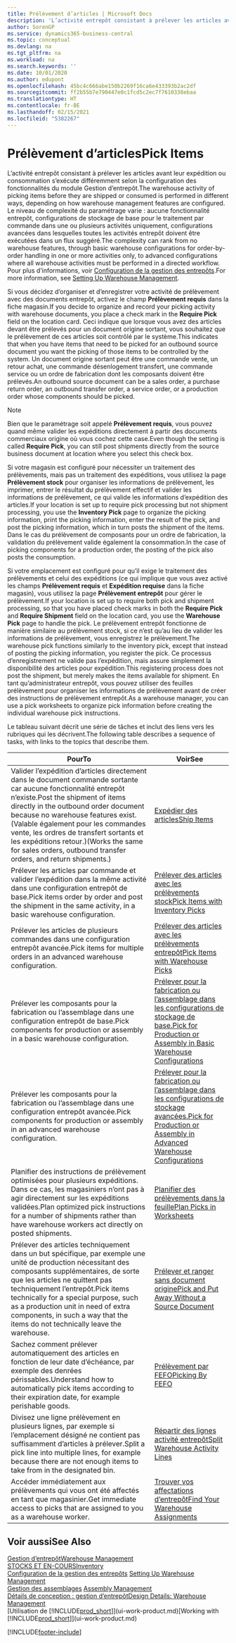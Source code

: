 ```yaml
---
title: Prélèvement d’articles | Microsoft Docs
description: 'L’activité entrepôt consistant à prélever les articles avant leur expédition ou consommation s’exécute différemment selon la configuration des fonctionnalités du module Gestion d’entrepôt. Le niveau de complexité du paramétrage varie : aucune fonctionnalité entrepôt, configurations de stockage de base pour le traitement par commande dans une ou plusieurs activités uniquement, configurations avancées dans lesquelles toutes les activités entrepôt doivent être exécutées dans un flux suggéré.'
author: SorenGP
ms.service: dynamics365-business-central
ms.topic: conceptual
ms.devlang: na
ms.tgt_pltfrm: na
ms.workload: na
ms.search.keywords: ''
ms.date: 10/01/2020
ms.author: edupont
ms.openlocfilehash: 45bc4c666abe150b2269f16ca6e433393b2ac2df
ms.sourcegitcommit: ff2b55b7e790447e0c1fcd5c2ec7f7610338ebaa
ms.translationtype: HT
ms.contentlocale: fr-BE
ms.lasthandoff: 02/15/2021
ms.locfileid: "5382267"
---
```

# <a name="pick-items"></a><span data-ttu-id="c5028-104">Prélèvement d’articles</span><span class="sxs-lookup"><span data-stu-id="c5028-104">Pick Items</span></span>

<span data-ttu-id="c5028-105">L’activité entrepôt consistant à prélever les articles avant leur expédition ou consommation s’exécute différemment selon la configuration des fonctionnalités du module Gestion d’entrepôt.</span><span class="sxs-lookup"><span data-stu-id="c5028-105">The warehouse activity of picking items before they are shipped or consumed is performed in different ways, depending on how warehouse management features are configured.</span></span> <span data-ttu-id="c5028-106">Le niveau de complexité du paramétrage varie : aucune fonctionnalité entrepôt, configurations de stockage de base pour le traitement par commande dans une ou plusieurs activités uniquement, configurations avancées dans lesquelles toutes les activités entrepôt doivent être exécutées dans un flux suggéré.</span><span class="sxs-lookup"><span data-stu-id="c5028-106">The complexity can rank from no warehouse features, through basic warehouse configurations for order-by-order handling in one or more activities only, to advanced configurations where all warehouse activities must be performed in a directed workflow.</span></span> <span data-ttu-id="c5028-107">Pour plus d’informations, voir [Configuration de la gestion des entrepôts](warehouse-setup-warehouse.md).</span><span class="sxs-lookup"><span data-stu-id="c5028-107">For more information, see [Setting Up Warehouse Management](warehouse-setup-warehouse.md).</span></span>

<span data-ttu-id="c5028-108">Si vous décidez d’organiser et d’enregistrer votre activité de prélèvement avec des documents entrepôt, activez le champ **Prélèvement requis** dans la fiche magasin.</span><span class="sxs-lookup"><span data-stu-id="c5028-108">If you decide to organize and record your picking activity with warehouse documents, you place a check mark in the **Require Pick** field on the location card.</span></span> <span data-ttu-id="c5028-109">Ceci indique que lorsque vous avez des articles devant être prélevés pour un document origine sortant, vous souhaitez que le prélèvement de ces articles soit contrôlé par le système.</span><span class="sxs-lookup"><span data-stu-id="c5028-109">This indicates that when you have items that need to be picked for an outbound source document you want the picking of those items to be controlled by the system.</span></span> <span data-ttu-id="c5028-110">Un document origine sortant peut être une commande vente, un retour achat, une commande désenlogement transfert, une commande service ou un ordre de fabrication dont les composants doivent être prélevés.</span><span class="sxs-lookup"><span data-stu-id="c5028-110">An outbound source document can be a sales order, a purchase return order, an outbound transfer order, a service order, or a production order whose components should be picked.</span></span>

> [!NOTE]
> <span data-ttu-id="c5028-111">Bien que le paramétrage soit appelé **Prélèvement requis**, vous pouvez quand même valider les expéditions directement à partir des documents commerciaux origine où vous cochez cette case.</span><span class="sxs-lookup"><span data-stu-id="c5028-111">Even though the setting is called **Require Pick**, you can still post shipments directly from the source business document at location where you select this check box.</span></span>

<span data-ttu-id="c5028-112">Si votre magasin est configuré pour nécessiter un traitement des prélèvements, mais pas un traitement des expéditions, vous utilisez la page **Prélèvement stock** pour organiser les informations de prélèvement, les imprimer, entrer le résultat du prélèvement effectif et valider les informations de prélèvement, ce qui valide les informations d’expédition des articles.</span><span class="sxs-lookup"><span data-stu-id="c5028-112">If your location is set up to require pick processing but not shipment processing, you use the **Inventory Pick** page to organize the picking information, print the picking information, enter the result of the pick, and post the picking information, which in turn posts the shipment of the items.</span></span> <span data-ttu-id="c5028-113">Dans le cas du prélèvement de composants pour un ordre de fabrication, la validation du prélèvement valide également la consommation.</span><span class="sxs-lookup"><span data-stu-id="c5028-113">In the case of picking components for a production order, the posting of the pick also posts the consumption.</span></span>

<span data-ttu-id="c5028-114">Si votre emplacement est configuré pour qu’il exige le traitement des prélèvements et celui des expéditions (ce qui implique que vous avez activé les champs **Prélèvement requis** et **Expédition requise** dans la fiche magasin), vous utilisez la page **Prélèvement entrepôt** pour gérer le prélèvement.</span><span class="sxs-lookup"><span data-stu-id="c5028-114">If your location is set up to require both pick and shipment processing, so that you have placed check marks in both the **Require Pick** and **Require Shipment** field on the location card, you use the **Warehouse Pick** page to handle the pick.</span></span> <span data-ttu-id="c5028-115">Le prélèvement entrepôt fonctionne de manière similaire au prélèvement stock, si ce n’est qu’au lieu de valider les informations de prélèvement, vous enregistrez le prélèvement.</span><span class="sxs-lookup"><span data-stu-id="c5028-115">The warehouse pick functions similarly to the inventory pick, except that instead of posting the picking information, you register the pick.</span></span> <span data-ttu-id="c5028-116">Ce processus d’enregistrement ne valide pas l’expédition, mais assure simplement la disponibilité des articles pour expédition.</span><span class="sxs-lookup"><span data-stu-id="c5028-116">This registering process does not post the shipment, but merely makes the items available for shipment.</span></span> <span data-ttu-id="c5028-117">En tant qu’administrateur entrepôt, vous pouvez utiliser des feuilles prélèvement pour organiser les informations de prélèvement avant de créer des instructions de prélèvement entrepôt.</span><span class="sxs-lookup"><span data-stu-id="c5028-117">As a warehouse manager, you can use a pick worksheets to organize pick information before creating the individual warehouse pick instructions.</span></span>

<span data-ttu-id="c5028-118">Le tableau suivant décrit une série de tâches et inclut des liens vers les rubriques qui les décrivent.</span><span class="sxs-lookup"><span data-stu-id="c5028-118">The following table describes a sequence of tasks, with links to the topics that describe them.</span></span>   

|<span data-ttu-id="c5028-119">**Pour**</span><span class="sxs-lookup"><span data-stu-id="c5028-119">**To**</span></span>|<span data-ttu-id="c5028-120">**Voir**</span><span class="sxs-lookup"><span data-stu-id="c5028-120">**See**</span></span>|
|------------|-------------|  
|<span data-ttu-id="c5028-121">Valider l’expédition d’articles directement dans le document commande sortante car aucune fonctionnalité entrepôt n’existe.</span><span class="sxs-lookup"><span data-stu-id="c5028-121">Post the shipment of items directly in the outbound order document because no warehouse features exist.</span></span> <span data-ttu-id="c5028-122">(Valable également pour les commandes vente, les ordres de transfert sortants et les expéditions retour.)</span><span class="sxs-lookup"><span data-stu-id="c5028-122">(Works the same for sales orders, outbound transfer orders, and return shipments.)</span></span>|[<span data-ttu-id="c5028-123">Expédier des articles</span><span class="sxs-lookup"><span data-stu-id="c5028-123">Ship Items</span></span>](warehouse-how-ship-items.md)|  
|<span data-ttu-id="c5028-124">Prélever les articles par commande et valider l’expédition dans la même activité dans une configuration entrepôt de base.</span><span class="sxs-lookup"><span data-stu-id="c5028-124">Pick items order by order and post the shipment in the same activity, in a basic warehouse configuration.</span></span>|[<span data-ttu-id="c5028-125">Prélever des articles avec les prélèvements stock</span><span class="sxs-lookup"><span data-stu-id="c5028-125">Pick Items with Inventory Picks</span></span>](warehouse-how-to-pick-items-with-inventory-picks.md)|
|<span data-ttu-id="c5028-126">Prélever les articles de plusieurs commandes dans une configuration entrepôt avancée.</span><span class="sxs-lookup"><span data-stu-id="c5028-126">Pick items for multiple orders in an advanced warehouse configuration.</span></span>|[<span data-ttu-id="c5028-127">Prélever des articles avec les prélèvements entrepôt</span><span class="sxs-lookup"><span data-stu-id="c5028-127">Pick Items with Warehouse Picks</span></span>](warehouse-how-to-pick-items-for-warehouse-shipment.md)|  
|<span data-ttu-id="c5028-128">Prélever les composants pour la fabrication ou l’assemblage dans une configuration entrepôt de base.</span><span class="sxs-lookup"><span data-stu-id="c5028-128">Pick components for production or assembly in a basic warehouse configuration.</span></span>|[<span data-ttu-id="c5028-129">Prélever pour la fabrication ou l’assemblage dans les configurations de stockage de base.</span><span class="sxs-lookup"><span data-stu-id="c5028-129">Pick for Production or Assembly in Basic Warehouse Configurations</span></span>](warehouse-how-to-pick-for-production.md)|
|<span data-ttu-id="c5028-130">Prélever les composants pour la fabrication ou l’assemblage dans une configuration entrepôt avancée.</span><span class="sxs-lookup"><span data-stu-id="c5028-130">Pick components for production or assembly in an advanced warehouse configuration.</span></span>|[<span data-ttu-id="c5028-131">Prélever pour la fabrication ou l’assemblage dans les configurations de stockage avancées.</span><span class="sxs-lookup"><span data-stu-id="c5028-131">Pick for Production or Assembly in Advanced Warehouse Configurations</span></span>](warehouse-how-to-pick-for-internal-operations-in-advanced-warehousing.md)|  
|<span data-ttu-id="c5028-132">Planifier des instructions de prélèvement optimisées pour plusieurs expéditions. Dans ce cas, les magasiniers n’ont pas à agir directement sur les expéditions validées.</span><span class="sxs-lookup"><span data-stu-id="c5028-132">Plan optimized pick instructions for a number of shipments rather than have warehouse workers act directly on posted shipments.</span></span>|[<span data-ttu-id="c5028-133">Planifier des prélèvements dans la feuille</span><span class="sxs-lookup"><span data-stu-id="c5028-133">Plan Picks in Worksheets</span></span>](warehouse-how-to-plan-picks-in-worksheets.md)|  
|<span data-ttu-id="c5028-134">Prélever des articles techniquement dans un but spécifique, par exemple une unité de production nécessitant des composants supplémentaires, de sorte que les articles ne quittent pas techniquement l’entrepôt.</span><span class="sxs-lookup"><span data-stu-id="c5028-134">Pick items technically for a special purpose, such as a production unit in need of extra components, in such a way that the items do not technically leave the warehouse.</span></span>|[<span data-ttu-id="c5028-135">Prélever et ranger sans document origine</span><span class="sxs-lookup"><span data-stu-id="c5028-135">Pick and Put Away Without a Source Document</span></span>](warehouse-how-to-create-put-aways-from-internal-put-aways.md)|
|<span data-ttu-id="c5028-136">Sachez comment prélever automatiquement des articles en fonction de leur date d’échéance, par exemple des denrées périssables.</span><span class="sxs-lookup"><span data-stu-id="c5028-136">Understand how to automatically pick items according to their expiration date, for example perishable goods.</span></span>|[<span data-ttu-id="c5028-137">Prélèvement par FEFO</span><span class="sxs-lookup"><span data-stu-id="c5028-137">Picking By FEFO</span></span>](warehouse-picking-by-fefo.md)|
|<span data-ttu-id="c5028-138">Divisez une ligne prélèvement en plusieurs lignes, par exemple si l’emplacement désigné ne contient pas suffisamment d’articles à prélever.</span><span class="sxs-lookup"><span data-stu-id="c5028-138">Split a pick line into multiple lines, for example because there are not enough items to take from in the designated bin.</span></span>|[<span data-ttu-id="c5028-139">Répartir des lignes activité entrepôt</span><span class="sxs-lookup"><span data-stu-id="c5028-139">Split Warehouse Activity Lines</span></span>](warehouse-how-to-split-warehouse-activity-lines.md)|
|<span data-ttu-id="c5028-140">Accéder immédiatement aux prélèvements qui vous ont été affectés en tant que magasinier.</span><span class="sxs-lookup"><span data-stu-id="c5028-140">Get immediate access to picks that are assigned to you as a warehouse worker.</span></span>|[<span data-ttu-id="c5028-141">Trouver vos affectations d’entrepôt</span><span class="sxs-lookup"><span data-stu-id="c5028-141">Find Your Warehouse Assignments</span></span>](warehouse-how-to-find-your-warehouse-assignments.md)|  

## <a name="see-also"></a><span data-ttu-id="c5028-142">Voir aussi</span><span class="sxs-lookup"><span data-stu-id="c5028-142">See Also</span></span>  
[<span data-ttu-id="c5028-143">Gestion d’entrepôt</span><span class="sxs-lookup"><span data-stu-id="c5028-143">Warehouse Management</span></span>](warehouse-manage-warehouse.md)  
[<span data-ttu-id="c5028-144">STOCKS ET EN-COURS</span><span class="sxs-lookup"><span data-stu-id="c5028-144">Inventory</span></span>](inventory-manage-inventory.md)  
<span data-ttu-id="c5028-145">[Configuration de la gestion des entrepôts](warehouse-setup-warehouse.md)   </span><span class="sxs-lookup"><span data-stu-id="c5028-145">[Setting Up Warehouse Management](warehouse-setup-warehouse.md)   </span></span>  
<span data-ttu-id="c5028-146">[Gestion des assemblages](assembly-assemble-items.md)  </span><span class="sxs-lookup"><span data-stu-id="c5028-146">[Assembly Management](assembly-assemble-items.md)  </span></span>  
[<span data-ttu-id="c5028-147">Détails de conception : gestion d’entrepôt</span><span class="sxs-lookup"><span data-stu-id="c5028-147">Design Details: Warehouse Management</span></span>](design-details-warehouse-management.md)  
<span data-ttu-id="c5028-148">[Utilisation de [!INCLUDE[prod_short](includes/prod_short.md)]](ui-work-product.md)</span><span class="sxs-lookup"><span data-stu-id="c5028-148">[Working with [!INCLUDE[prod_short](includes/prod_short.md)]](ui-work-product.md)</span></span>


[!INCLUDE[footer-include](includes/footer-banner.md)]